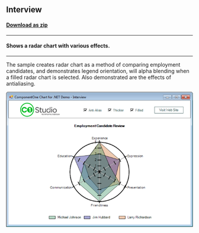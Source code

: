 ## Interview
#### [Download as zip](https://grapecity.github.io/DownGit/#/home?url=https://github.com/GrapeCity/ComponentOne-WinForms-Samples/tree/master/NetFramework\Charts\VB\Interview)
____
#### Shows a radar chart with various effects.
____
The sample creates radar chart as a method of comparing employment candidates, and demonstrates legend orientation, will alpha blending when a filled radar chart is selected.
Also demonstrated are the effects of antialiasing.

![screenshot](screenshot.PNG)
